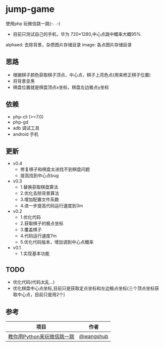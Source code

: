 # jump-game
使用php 玩微信跳一跳(-. .-)

- 目前只测试自己的手机，华为 720*1280,中心点跳中概率大概95%

alphaed: 去除背景，杂质图片存储目录
image: 各点图片存储目录

## 思路

 - 根据棋子颜色获取棋子顶点，中心点，棋子上亮色点(用来修正棋子位置)
 - 将背景变黑
 - 棋盘位置就是棋盘顶点x坐标，棋盘左边极点y坐标

## 依赖

 - php-cli (>=7.0)
 - php-gd
 - adb 调试工具
 - android 手机


## 更新
- v0.4
    - 修复棋子和棋盘太进找不到棋盘问题
    - 提高找到中心点bug
- v0.3
    - 1.替换获取棋盘算法
    - 2.优化去除背景算法
    - 3.增加配置文件系数
    - 4.进一步提高代码运行速度到3m
- v0.2
    - 1.优化代码
    - 2.获取棋子的极点坐标
    - 3.覆盖棋子
    - 4.代码运行速度7m
    - 5.优化代码版本，增加调到中心点概率
- v0.1
    - 1.实现基本功能


## TODO
- 优化代码(代码太乱...)
- 优化棋盘中心点坐标,目前只是获取定点坐标和左边极点坐标(三个顶点坐标获取中心点，目前只是用2个)

## 参考

|项目|作者|
|---|---|
|[教你用Python来玩微信跳一跳](https://github.com/wangshub/wechat_jump_game)|[@wangshub](https://github.com/wangshub)|
